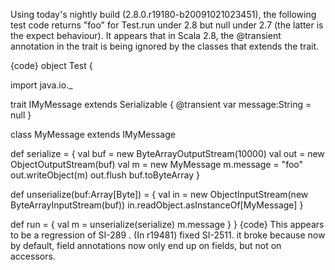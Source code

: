 Using today's nightly build (2.8.0.r19180-b20091021023451), the following test code returns "foo" for Test.run under 2.8 but null under 2.7 (the latter is the expect behaviour). It appears that in Scala 2.8, the @transient annotation in the trait is being ignored by the classes that extends the trait.

{code}
object Test {

  import java.io._
  
  trait IMyMessage extends Serializable {
    @transient var message:String = null
  }
  
  class MyMessage extends IMyMessage
 
  def serialize = {
    val buf = new ByteArrayOutputStream(10000)
    val out = new ObjectOutputStream(buf)
    val m = new MyMessage
    m.message = "foo"
    out.writeObject(m)
    out.flush
    buf.toByteArray
  }
   
  def unserialize(buf:Array[Byte]) = {
    val in = new ObjectInputStream(new ByteArrayInputStream(buf))
    in.readObject.asInstanceOf[MyMessage]
  }
   
  def run = {
    val m = unserialize(serialize)
    m.message
  }
}
{code}
This appears to be a regression of SI-289 .
(In r19481) fixed SI-2511. it broke because now by default, field annotations now only end up on fields, but not on accessors.
